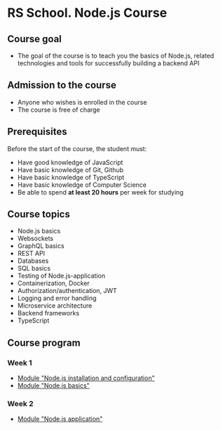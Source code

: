 # RS School. Node.js Course

## Course goal

- The goal of the course is to teach you the basics of Node.js, related technologies and tools for successfully building a backend API

## Admission to the course

- Anyone who wishes is enrolled in the course
- The course is free of charge

## Prerequisites

Before the start of the course, the student must:  
- Have good knowledge of JavaScript
- Have basic knowledge of Git, Github
- Have basic knowledge of TypeScript
- Have basic knowledge of Computer Science
- Be able to spend **at least 20 hours** per week for studying

## Course topics

- Node.js basics
- Websockets
- GraphQL basics
- REST API
- Databases
- SQL basics
- Testing of Node.js-application
- Containerization, Docker
- Authorization/authentication, JWT
- Logging and error handling
- Microservice architecture
- Backend frameworks
- TypeScript

## Course program

### Week 1

- [Module "Node.js installation and configuration"](modules/nodejs-installation/README.md)
- [Module "Node.js basics"](modules/nodejs-basics/README.md)

### Week 2
- [Module "Node.js application"](modules/nodejs-application/README.md)